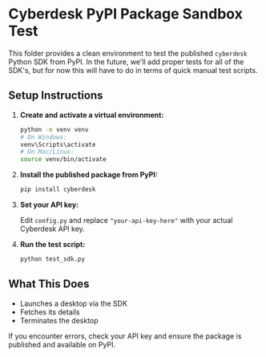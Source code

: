 # Cyberdesk PyPI Package Sandbox Test

This folder provides a clean environment to test the published `cyberdesk` Python SDK from PyPI. In the future, we'll add proper tests for all of the SDK's, but for now this will have to do in terms of quick manual test scripts.

## Setup Instructions

1. **Create and activate a virtual environment:**

   ```bash
   python -m venv venv
   # On Windows:
   venv\Scripts\activate
   # On Mac/Linux:
   source venv/bin/activate
   ```

2. **Install the published package from PyPI:**

   ```bash
   pip install cyberdesk
   ```

3. **Set your API key:**

   Edit `config.py` and replace `"your-api-key-here"` with your actual Cyberdesk API key.

4. **Run the test script:**

   ```bash
   python test_sdk.py
   ```

## What This Does
- Launches a desktop via the SDK
- Fetches its details
- Terminates the desktop

If you encounter errors, check your API key and ensure the package is published and available on PyPI. 